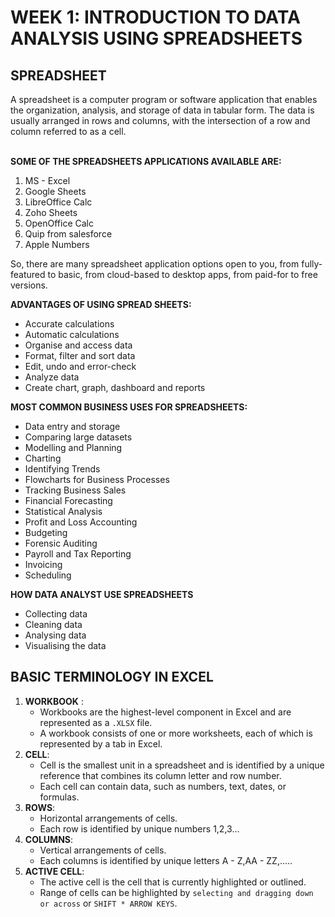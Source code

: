 <h1> WEEK 1: INTRODUCTION TO DATA ANALYSIS USING SPREADSHEETS </h1>

<H2>SPREADSHEET</H2>
A spreadsheet is a computer program or software application that enables the organization, analysis, and storage of data in tabular form.
The data is usually arranged in rows and columns, with the intersection of a row and column referred to as a cell.  

</br>**SOME OF THE SPREADSHEETS APPLICATIONS AVAILABLE ARE:**
1. MS - Excel
2. Google Sheets
3. LibreOffice Calc
4. Zoho Sheets
5. OpenOffice Calc
6. Quip from salesforce
7. Apple Numbers

So, there are many spreadsheet application options open to you, from fully-featured to basic, from cloud-based to desktop apps, from paid-for to free versions.

**ADVANTAGES OF USING SPREAD SHEETS:**
* Accurate calculations
* Automatic calculations
* Organise and access data
* Format, filter and sort data
* Edit, undo and error-check
* Analyze data
* Create chart, graph, dashboard and reports

**MOST COMMON BUSINESS USES FOR SPREADSHEETS:**
* Data entry and storage
* Comparing large datasets
*  Modelling and Planning
*  Charting
*  Identifying Trends
*  Flowcharts for Business Processes
*  Tracking Business Sales
*  Financial Forecasting
*  Statistical Analysis
*  Profit and Loss Accounting
*  Budgeting
*  Forensic Auditing
*  Payroll and Tax Reporting
*  Invoicing
*  Scheduling

**HOW DATA ANALYST USE SPREADSHEETS**
* Collecting data
* Cleaning data
* Analysing data
* Visualising the data

<h2> BASIC TERMINOLOGY IN EXCEL</h2>

1. **WORKBOOK** :
   - Workbooks are the highest-level component in Excel and are represented as a `.XLSX` file.
   - A workbook consists of one or more worksheets, each of which is represented by a tab in Excel.  
2. **CELL**:
   - Cell is the smallest unit in a spreadsheet and is identified by a unique reference that combines its column letter and row number.
   - Each cell can contain data, such as numbers, text, dates, or formulas.
3. **ROWS**:
   - Horizontal arrangements of cells.
   - Each row is identified by unique numbers 1,2,3...
4. **COLUMNS**:
   - Vertical arrangements of cells.
   - Each columns is identified by unique letters A - Z,AA - ZZ,.....
5. **ACTIVE CELL**:
   - The active cell is the cell that is currently highlighted or outlined.
   - Range of cells can be highlighted by `selecting and dragging down or across` or `SHIFT * ARROW KEYS`.
